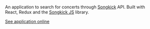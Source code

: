 An application to search for concerts through [Songkick](https://www.songkick.com/) API. Built with React, Redux and the [Songkick JS](https://github.com/pedromuraki/songkick-js) library.

[See application online](https://songkick-searcher.netlify.com/)
